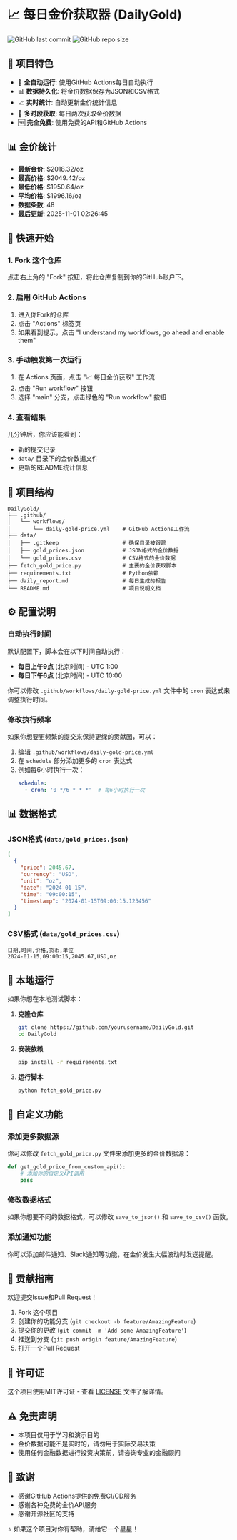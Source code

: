 # 📈 每日金价获取器 (DailyGold)


![GitHub last commit](https://img.shields.io/github/last-commit/Mrkk1/DailyGold)
![GitHub repo size](https://img.shields.io/github/repo-size/Mrkk1/DailyGold)



## 🌟 项目特色

- 🤖 **全自动运行**: 使用GitHub Actions每日自动执行
- 📊 **数据持久化**: 将金价数据保存为JSON和CSV格式
- 📈 **实时统计**: 自动更新金价统计信息
- 🔄 **多时段获取**: 每日两次获取金价数据
- 🆓 **完全免费**: 使用免费的API和GitHub Actions

















































## 📊 金价统计

- **最新金价**: $2018.32/oz
- **最高价格**: $2049.42/oz
- **最低价格**: $1950.64/oz
- **平均价格**: $1996.16/oz
- **数据条数**: 48
- **最后更新**: 2025-11-01 02:26:45

## 🚀 快速开始

### 1. Fork 这个仓库

点击右上角的 "Fork" 按钮，将此仓库复制到你的GitHub账户下。

### 2. 启用 GitHub Actions

1. 进入你Fork的仓库
2. 点击 "Actions" 标签页
3. 如果看到提示，点击 "I understand my workflows, go ahead and enable them"

### 3. 手动触发第一次运行

1. 在 Actions 页面，点击 "📈 每日金价获取" 工作流
2. 点击 "Run workflow" 按钮
3. 选择 "main" 分支，点击绿色的 "Run workflow" 按钮

### 4. 查看结果

几分钟后，你应该能看到：
- 新的提交记录
- `data/` 目录下的金价数据文件
- 更新的README统计信息

## 📁 项目结构

```
DailyGold/
├── .github/
│   └── workflows/
│       └── daily-gold-price.yml    # GitHub Actions工作流
├── data/
│   ├── .gitkeep                    # 确保目录被跟踪
│   ├── gold_prices.json            # JSON格式的金价数据
│   └── gold_prices.csv             # CSV格式的金价数据
├── fetch_gold_price.py             # 主要的金价获取脚本
├── requirements.txt                # Python依赖
├── daily_report.md                 # 每日生成的报告
└── README.md                       # 项目说明文档
```

## ⚙️ 配置说明

### 自动执行时间

默认配置下，脚本会在以下时间自动执行：
- **每日上午9点** (北京时间) - UTC 1:00
- **每日下午6点** (北京时间) - UTC 10:00

你可以修改 `.github/workflows/daily-gold-price.yml` 文件中的 `cron` 表达式来调整执行时间。

### 修改执行频率

如果你想要更频繁的提交来保持更绿的贡献图，可以：

1. 编辑 `.github/workflows/daily-gold-price.yml`
2. 在 `schedule` 部分添加更多的 `cron` 表达式
3. 例如每6小时执行一次：
   ```yaml
   schedule:
     - cron: '0 */6 * * *'  # 每6小时执行一次
   ```

## 📊 数据格式

### JSON格式 (`data/gold_prices.json`)

```json
[
  {
    "price": 2045.67,
    "currency": "USD",
    "unit": "oz",
    "date": "2024-01-15",
    "time": "09:00:15",
    "timestamp": "2024-01-15T09:00:15.123456"
  }
]
```

### CSV格式 (`data/gold_prices.csv`)

```csv
日期,时间,价格,货币,单位
2024-01-15,09:00:15,2045.67,USD,oz
```

## 🔧 本地运行

如果你想在本地测试脚本：

1. **克隆仓库**
   ```bash
   git clone https://github.com/yourusername/DailyGold.git
   cd DailyGold
   ```

2. **安装依赖**
   ```bash
   pip install -r requirements.txt
   ```

3. **运行脚本**
   ```bash
   python fetch_gold_price.py
   ```

## 🎯 自定义功能

### 添加更多数据源

你可以修改 `fetch_gold_price.py` 文件来添加更多的金价数据源：

```python
def get_gold_price_from_custom_api():
    # 添加你的自定义API调用
    pass
```

### 修改数据格式

如果你想要不同的数据格式，可以修改 `save_to_json()` 和 `save_to_csv()` 函数。

### 添加通知功能

你可以添加邮件通知、Slack通知等功能，在金价发生大幅波动时发送提醒。

## 🤝 贡献指南

欢迎提交Issue和Pull Request！

1. Fork 这个项目
2. 创建你的功能分支 (`git checkout -b feature/AmazingFeature`)
3. 提交你的更改 (`git commit -m 'Add some AmazingFeature'`)
4. 推送到分支 (`git push origin feature/AmazingFeature`)
5. 打开一个Pull Request

## 📝 许可证

这个项目使用MIT许可证 - 查看 [LICENSE](LICENSE) 文件了解详情。

## ⚠️ 免责声明

- 本项目仅用于学习和演示目的
- 金价数据可能不是实时的，请勿用于实际交易决策
- 使用任何金融数据进行投资决策前，请咨询专业的金融顾问

## 🙏 致谢

- 感谢GitHub Actions提供的免费CI/CD服务
- 感谢各种免费的金价API服务
- 感谢开源社区的支持

⭐ 如果这个项目对你有帮助，请给它一个星星！

